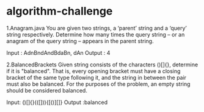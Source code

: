 # algorithm-challenge
1.Anagram.java
You are given two strings, a ‘parent’ string and a ‘query’ string respectively. 
Determine how many times the query string – or an anagram of the query string –
appears in the parent string.

Input : AdnBndAndBdaBn, dAn
Output : 4 

2.BalancedBrackets
Given string consists of the characters ()[]{}, determine if it is "balanced".
That is, every opening bracket must have a closing bracket of the same type following it,
and the string in between the pair must also be balanced. For the purposes of the
problem, an empty string should be considered balanced.

Input: ()[]{}(([])){[()][]}
Output :balanced
